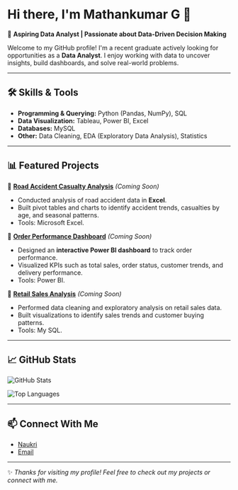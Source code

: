 # Hi there, I'm Mathankumar G 👋  

🎯 **Aspiring Data Analyst | Passionate about Data-Driven Decision Making**  

Welcome to my GitHub profile! I'm a recent graduate actively looking for opportunities as a **Data Analyst**. I enjoy working with data to uncover insights, build dashboards, and solve real-world problems.  

---

## 🛠️ Skills & Tools  
- **Programming & Querying:** Python (Pandas, NumPy), SQL  
- **Data Visualization:** Tableau, Power BI, Excel  
- **Databases:** MySQL  
- **Other:** Data Cleaning, EDA (Exploratory Data Analysis), Statistics

---

## 📊 Featured Projects  

🔹 [**Road Accident Casualty Analysis**](https://github.com/yourusername/Road-Accident-Casualty-Analysis) *(Coming Soon)*  
- Conducted analysis of road accident data in **Excel**.  
- Built pivot tables and charts to identify accident trends, casualties by age, and seasonal patterns.  
- Tools: Microsoft Excel.  

🔹 [**Order Performance Dashboard**](https://github.com/yourusername/Order-Performance-Dashboard) *(Coming Soon)*  
- Designed an **interactive Power BI dashboard** to track order performance.  
- Visualized KPIs such as total sales, order status, customer trends, and delivery performance.  
- Tools: Power BI.    

🔹 [**Retail Sales Analysis**](https://github.com/yourusername/Retail-Sales-Analysis) *(Coming Soon)*  
- Performed data cleaning and exploratory analysis on retail sales data.  
- Built visualizations to identify sales trends and customer buying patterns.  
- Tools: My SQL.  

---

## 📈 GitHub Stats  
![GitHub Stats](https://github-readme-stats.vercel.app/api?username=Mathan-2002&show_icons=true&theme=radical)  

![Top Languages](https://github-readme-stats.vercel.app/api/top-langs/?username=Mathan-2002&layout=compact&theme=radical)  

---

## 📫 Connect With Me  
- [Naukri](https://www.naukri.com/mnjuser/profile) 
- [Email](mathankumarg2002@gmail.com)  

---

✨ *Thanks for visiting my profile! Feel free to check out my projects or connect with me.*  

